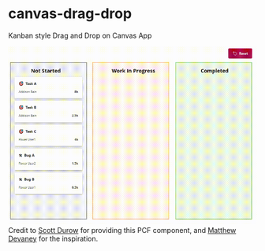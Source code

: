 # canvas-drag-drop

Kanban style Drag and Drop on Canvas App

![](https://github.com/addison-bain-je/canvas-drag-drop/blob/main/kanban_clip.gif)
Credit to [Scott Durow](https://www.codecademy.com/pages/contribute-docs) for providing this PCF component, and [Matthew Devaney](https://www.codecademy.com/pages/contribute-docs) for the inspiration.
